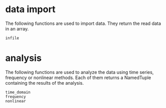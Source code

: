 # data import

The following functions are used to import data. They return the read data in an array.

```@docs
infile
```

# analysis

The following functions are used to analyze the data using time series, frequency or nonlinear methods. Each of them returns a NamedTuple containing the results of the analysis.

```@docs
time_domain
frequency
nonlinear
```
